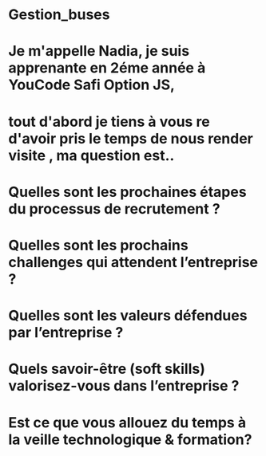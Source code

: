 # Gestion_buses









 
# Je m'appelle Nadia, je suis apprenante en 2éme année à YouCode Safi Option JS,
# tout d'abord je tiens à vous re d'avoir pris le temps de nous render visite , ma question est..
# Quelles sont les prochaines étapes du processus de recrutement ?
# Quelles sont les prochains challenges qui attendent l’entreprise ?
# Quelles sont les valeurs défendues par l’entreprise ?
# Quels savoir-être (soft skills) valorisez-vous dans l’entreprise ?
# Est ce que vous allouez du temps à la veille technologique & formation?


